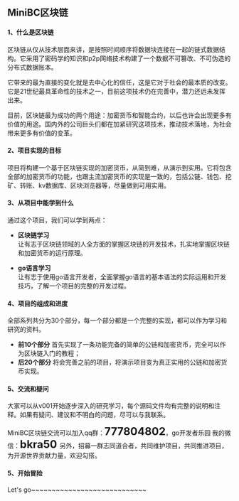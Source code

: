 
## MiniBC区块链 #  


#### 1、什么是区块链  

区块链从仅从技术层面来讲，是按照时间顺序将数据块连接在一起的链式数据结构。它采用了密码学的知识和p2p网络技术构建了一个数据不可篡改、不可伪造的分布式数据账本。  
  
它带来的最为直接的变化就是去中心化的信任，这是它对于社会的最本质的改变。它是21世纪最具革命性的技术之一，目前这项技术仍在完善中，潜力还远未发挥出来。  
  
目前，区块链最为成功的两个用途：加密货币和智能合约，以后也许会出现更多有价值的用途。国内外的公司巨头们都在加紧研究这项技术，推动技术落地，为社会带来更多有价值的变革。  


#### 2、项目实现的目标  

项目将构建一个基于区块链实现的加密货币，从简到难，从演示到实用。它将包含全部的加密货币的功能，也跟主流加密货币的实现是一致的，包括公链、钱包、挖矿、转账、kv数据库、区块浏览器等，尽量做到可用实用。



#### 3、从项目中能学到什么  

通过这个项目，我们可以学到两点：
- **区块链学习**  
让有志于区块链领域的人全方面的掌握区块链的开发技术，扎实地掌握区块链和加密货币的运行原理。

- **go语言学习**  
让有志于使用go语言开发者，全面掌握go语言的基本语法的实际运用和开发技巧，了解一个项目的完整的开发过程。


#### 4、项目的组成和进度   
全部系列共分为30个部分，每一个部分都是一个完整的实现，都可以作为学习和研究的资料。
- **前10个部分**
首先实现了一条功能完备的简单的公链和加密货币，完全可以作为区块链入门的教程；
- **后20个部分** 
将会完善之前的项目，将演示项目变为真正实用的公链和加密货币实现。




#### 5、交流和疑问   
大家可以从v001开始逐步深入的研究学习，每个源码文件均有完整的说明和注释。如果有疑问、建议和不明白的问题，尽可以与我联系。

MiniBC区块链交流可以加入qq群：<font size=5><b>777804802</b></font>，go开发者乐园
我的微信：<font size=5><b>bkra50 </b></font>
另外，招募一群志同道合者，共同维护项目，共同推进项目，为开源世界贡献力量，欢迎勾搭。



#### 5、开始冒险 

Let's go~~~~~~~~~~~~~~~~~~~~~~~~~~~~